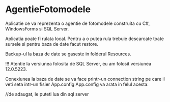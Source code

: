 # AgentieFotomodele

Aplicatie ce va reprezenta o agentie de fotomodele construita cu C#, WindowsForms si SQL Server.

Aplicatia poate fi rulata local. Pentru a o putea rula trebuie descarcate toate sursele si pentru baza de date facut restore.

Backup-ul la baza de date se gaseste in folderul Resources.

!!! Atentie la versiunea folosita de SQL Server, eu am folosit versiunea 12.0.5223.

Conexiunea la baza de date se va face printr-un connection string pe care il veti seta intr-un fisier App.config
App.config va arata in felul acesta:

<?xml version="1.0"?>
<configuration>
    <connectionStrings>   
        <add name="MyKey" 
             connectionString="" //de adaugat 
             providerName=""/>  //de adaugat, le puteti lua din sql server
    </connectionStrings>
</configuration>
